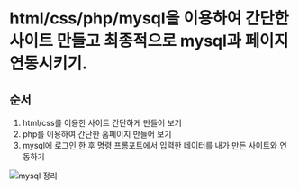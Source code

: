 
# html/css/php/mysql을 이용하여 간단한 사이트 만들고 최종적으로 mysql과 페이지 연동시키기.

## 순서
1. html/css를 이용한 사이트 간단하게 만들어 보기
2. php를 이용하여 간단한 홈페이지 만들어 보기
3. mysql에 로그인 한 후 명령 프롬포트에서 입력한 데이터를 내가 만든 사이트와 연동하기

![mysql 정리](https://user-images.githubusercontent.com/74449784/122926247-9dc49180-d3a2-11eb-9f1e-49a16247bd6c.png)

